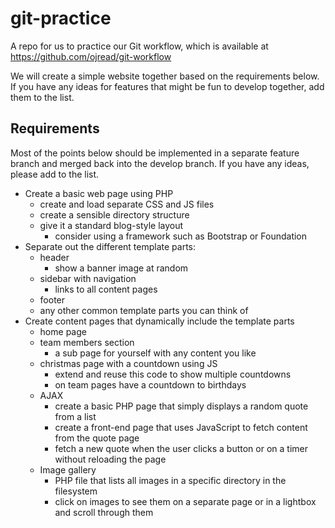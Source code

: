# git-practice

A repo for us to practice our Git workflow, which is available at https://github.com/ojread/git-workflow

We will create a simple website together based on the requirements below. If you have any ideas for features that might be fun to develop together, add them to the list.


## Requirements

Most of the points below should be implemented in a separate feature branch and merged back into the develop branch. If you have any ideas, please add to the list.

- Create a basic web page using PHP
	- create and load separate CSS and JS files
	- create a sensible directory structure
	- give it a standard blog-style layout
		- consider using a framework such as Bootstrap or Foundation
- Separate out the different template parts:
	- header
		- show a banner image at random
	- sidebar with navigation
		- links to all content pages
	- footer
	- any other common template parts you can think of
- Create content pages that dynamically include the template parts
	- home page
	- team members section
		- a sub page for yourself with any content you like
	- christmas page with a countdown using JS
		- extend and reuse this code to show multiple countdowns
		- on team pages have a countdown to birthdays
	- AJAX
		- create a basic PHP page that simply displays a random quote from a list
		- create a front-end page that uses JavaScript to fetch content from the quote page
		- fetch a new quote when the user clicks a button or on a timer without reloading the page
	- Image gallery
		- PHP file that lists all images in a specific directory in the filesystem
		- click on images to see them on a separate page or in a lightbox and scroll through them